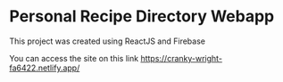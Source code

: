 # Personal Recipe Directory Webapp

 This project was created using ReactJS and Firebase

You can access the site on this link https://cranky-wright-fa6422.netlify.app/
